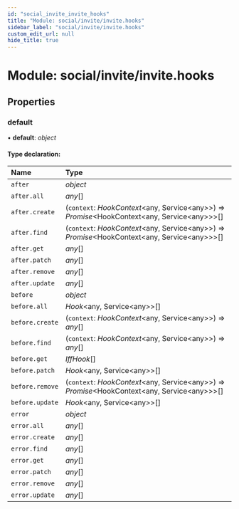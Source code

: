 ```yaml
---
id: "social_invite_invite_hooks"
title: "Module: social/invite/invite.hooks"
sidebar_label: "social/invite/invite.hooks"
custom_edit_url: null
hide_title: true
---
```


# Module: social/invite/invite.hooks

## Properties

### default

• **default**: *object*

#### Type declaration:

Name | Type |
:------ | :------ |
`after` | *object* |
`after.all` | *any*[] |
`after.create` | (`context`: *HookContext*<any, Service<any\>\>) => *Promise*<HookContext<any, Service<any\>\>\>[] |
`after.find` | (`context`: *HookContext*<any, Service<any\>\>) => *Promise*<HookContext<any, Service<any\>\>\>[] |
`after.get` | *any*[] |
`after.patch` | *any*[] |
`after.remove` | *any*[] |
`after.update` | *any*[] |
`before` | *object* |
`before.all` | *Hook*<any, Service<any\>\>[] |
`before.create` | (`context`: *HookContext*<any, Service<any\>\>) => *any*[] |
`before.find` | (`context`: *HookContext*<any, Service<any\>\>) => *any*[] |
`before.get` | *IffHook*[] |
`before.patch` | *Hook*<any, Service<any\>\>[] |
`before.remove` | (`context`: *HookContext*<any, Service<any\>\>) => *Promise*<HookContext<any, Service<any\>\>\>[] |
`before.update` | *Hook*<any, Service<any\>\>[] |
`error` | *object* |
`error.all` | *any*[] |
`error.create` | *any*[] |
`error.find` | *any*[] |
`error.get` | *any*[] |
`error.patch` | *any*[] |
`error.remove` | *any*[] |
`error.update` | *any*[] |
